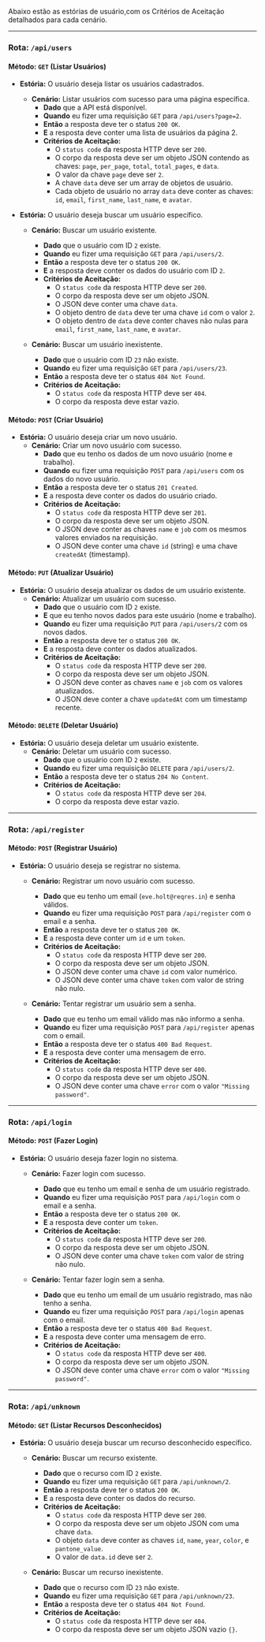Abaixo estão as estórias de usuário,com os Critérios de Aceitação detalhados para cada cenário.

---

### **Rota: `/api/users`**

#### **Método: `GET` (Listar Usuários)**

* **Estória:** O usuário deseja listar os usuários cadastrados.
    * **Cenário:** Listar usuários com sucesso para uma página específica.
        * **Dado** que a API está disponível.
        * **Quando** eu fizer uma requisição `GET` para `/api/users?page=2`.
        * **Então** a resposta deve ter o status `200 OK`.
        * **E** a resposta deve conter uma lista de usuários da página 2.
        * **Critérios de Aceitação:**
            * O `status code` da resposta HTTP deve ser `200`.
            * O corpo da resposta deve ser um objeto JSON contendo as chaves: `page`, `per_page`, `total`, `total_pages`, e `data`.
            * O valor da chave `page` deve ser `2`.
            * A chave `data` deve ser um array de objetos de usuário.
            * Cada objeto de usuário no array `data` deve conter as chaves: `id`, `email`, `first_name`, `last_name`, e `avatar`.

* **Estória:** O usuário deseja buscar um usuário específico.
    * **Cenário:** Buscar um usuário existente.
        * **Dado** que o usuário com ID `2` existe.
        * **Quando** eu fizer uma requisição `GET` para `/api/users/2`.
        * **Então** a resposta deve ter o status `200 OK`.
        * **E** a resposta deve conter os dados do usuário com ID `2`.
        * **Critérios de Aceitação:**
            * O `status code` da resposta HTTP deve ser `200`.
            * O corpo da resposta deve ser um objeto JSON.
            * O JSON deve conter uma chave `data`.
            * O objeto dentro de `data` deve ter uma chave `id` com o valor `2`.
            * O objeto dentro de `data` deve conter chaves não nulas para `email`, `first_name`, `last_name`, e `avatar`.

    * **Cenário:** Buscar um usuário inexistente.
        * **Dado** que o usuário com ID `23` não existe.
        * **Quando** eu fizer uma requisição `GET` para `/api/users/23`.
        * **Então** a resposta deve ter o status `404 Not Found`.
        * **Critérios de Aceitação:**
            * O `status code` da resposta HTTP deve ser `404`.
            * O corpo da resposta deve estar vazio.

#### **Método: `POST` (Criar Usuário)**

* **Estória:** O usuário deseja criar um novo usuário.
    * **Cenário:** Criar um novo usuário com sucesso.
        * **Dado** que eu tenho os dados de um novo usuário (nome e trabalho).
        * **Quando** eu fizer uma requisição `POST` para `/api/users` com os dados do novo usuário.
        * **Então** a resposta deve ter o status `201 Created`.
        * **E** a resposta deve conter os dados do usuário criado.
        * **Critérios de Aceitação:**
            * O `status code` da resposta HTTP deve ser `201`.
            * O corpo da resposta deve ser um objeto JSON.
            * O JSON deve conter as chaves `name` e `job` com os mesmos valores enviados na requisição.
            * O JSON deve conter uma chave `id` (string) e uma chave `createdAt` (timestamp).

#### **Método: `PUT` (Atualizar Usuário)**

* **Estória:** O usuário deseja atualizar os dados de um usuário existente.
    * **Cenário:** Atualizar um usuário com sucesso.
        * **Dado** que o usuário com ID `2` existe.
        * **E** que eu tenho novos dados para este usuário (nome e trabalho).
        * **Quando** eu fizer uma requisição `PUT` para `/api/users/2` com os novos dados.
        * **Então** a resposta deve ter o status `200 OK`.
        * **E** a resposta deve conter os dados atualizados.
        * **Critérios de Aceitação:**
            * O `status code` da resposta HTTP deve ser `200`.
            * O corpo da resposta deve ser um objeto JSON.
            * O JSON deve conter as chaves `name` e `job` com os valores atualizados.
            * O JSON deve conter a chave `updatedAt` com um timestamp recente.

#### **Método: `DELETE` (Deletar Usuário)**

* **Estória:** O usuário deseja deletar um usuário existente.
    * **Cenário:** Deletar um usuário com sucesso.
        * **Dado** que o usuário com ID `2` existe.
        * **Quando** eu fizer uma requisição `DELETE` para `/api/users/2`.
        * **Então** a resposta deve ter o status `204 No Content`.
        * **Critérios de Aceitação:**
            * O `status code` da resposta HTTP deve ser `204`.
            * O corpo da resposta deve estar vazio.

---

### **Rota: `/api/register`**

#### **Método: `POST` (Registrar Usuário)**

* **Estória:** O usuário deseja se registrar no sistema.
    * **Cenário:** Registrar um novo usuário com sucesso.
        * **Dado** que eu tenho um email (`eve.holt@reqres.in`) e senha válidos.
        * **Quando** eu fizer uma requisição `POST` para `/api/register` com o email e a senha.
        * **Então** a resposta deve ter o status `200 OK`.
        * **E** a resposta deve conter um `id` e um `token`.
        * **Critérios de Aceitação:**
            * O `status code` da resposta HTTP deve ser `200`.
            * O corpo da resposta deve ser um objeto JSON.
            * O JSON deve conter uma chave `id` com valor numérico.
            * O JSON deve conter uma chave `token` com valor de string não nulo.

    * **Cenário:** Tentar registrar um usuário sem a senha.
        * **Dado** que eu tenho um email válido mas não informo a senha.
        * **Quando** eu fizer uma requisição `POST` para `/api/register` apenas com o email.
        * **Então** a resposta deve ter o status `400 Bad Request`.
        * **E** a resposta deve conter uma mensagem de erro.
        * **Critérios de Aceitação:**
            * O `status code` da resposta HTTP deve ser `400`.
            * O corpo da resposta deve ser um objeto JSON.
            * O JSON deve conter uma chave `error` com o valor `"Missing password"`.

---

### **Rota: `/api/login`**

#### **Método: `POST` (Fazer Login)**

* **Estória:** O usuário deseja fazer login no sistema.
    * **Cenário:** Fazer login com sucesso.
        * **Dado** que eu tenho um email e senha de um usuário registrado.
        * **Quando** eu fizer uma requisição `POST` para `/api/login` com o email e a senha.
        * **Então** a resposta deve ter o status `200 OK`.
        * **E** a resposta deve conter um `token`.
        * **Critérios de Aceitação:**
            * O `status code` da resposta HTTP deve ser `200`.
            * O corpo da resposta deve ser um objeto JSON.
            * O JSON deve conter uma chave `token` com valor de string não nulo.

    * **Cenário:** Tentar fazer login sem a senha.
        * **Dado** que eu tenho um email de um usuário registrado, mas não tenho a senha.
        * **Quando** eu fizer uma requisição `POST` para `/api/login` apenas com o email.
        * **Então** a resposta deve ter o status `400 Bad Request`.
        * **E** a resposta deve conter uma mensagem de erro.
        * **Critérios de Aceitação:**
            * O `status code` da resposta HTTP deve ser `400`.
            * O corpo da resposta deve ser um objeto JSON.
            * O JSON deve conter uma chave `error` com o valor `"Missing password"`.

---

### **Rota: `/api/unknown`**

#### **Método: `GET` (Listar Recursos Desconhecidos)**

* **Estória:** O usuário deseja buscar um recurso desconhecido específico.
    * **Cenário:** Buscar um recurso existente.
        * **Dado** que o recurso com ID `2` existe.
        * **Quando** eu fizer uma requisição `GET` para `/api/unknown/2`.
        * **Então** a resposta deve ter o status `200 OK`.
        * **E** a resposta deve conter os dados do recurso.
        * **Critérios de Aceitação:**
            * O `status code` da resposta HTTP deve ser `200`.
            * O corpo da resposta deve ser um objeto JSON com uma chave `data`.
            * O objeto `data` deve conter as chaves `id`, `name`, `year`, `color`, e `pantone_value`.
            * O valor de `data.id` deve ser `2`.

    * **Cenário:** Buscar um recurso inexistente.
        * **Dado** que o recurso com ID `23` não existe.
        * **Quando** eu fizer uma requisição `GET` para `/api/unknown/23`.
        * **Então** a resposta deve ter o status `404 Not Found`.
        * **Critérios de Aceitação:**
            * O `status code` da resposta HTTP deve ser `404`.
            * O corpo da resposta deve ser um objeto JSON vazio `{}`.
